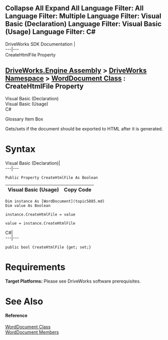 Collapse All Expand All Language Filter: All  Language Filter: Multiple  Language Filter: Visual Basic (Declaration) Language Filter: Visual Basic (Usage) Language Filter: C#  
---  
DriveWorks SDK Documentation  |   
---|---  
CreateHtmlFile Property   
  
[DriveWorks.Engine Assembly](topic2156.md) > [DriveWorks Namespace](topic2159.md) > [WordDocument Class](topic5885.md) : CreateHtmlFile Property  
---  
  
Visual Basic (Declaration)    
Visual Basic (Usage)    
C# 

Glossary Item Box

Gets/sets if the document should be exported to HTML after it is generated. 

# Syntax

Visual Basic (Declaration)|   
---|---  
      
    
    Public Property CreateHtmlFile As Boolean  
  
Visual Basic (Usage)| Copy Code  
---|---  
      
    
    Dim instance As [WordDocument](topic5885.md)
    Dim value As Boolean
     
    instance.CreateHtmlFile = value
     
    value = instance.CreateHtmlFile  
  
C#|   
---|---  
      
    
    public bool CreateHtmlFile {get; set;}  
  
# Requirements

**Target Platforms:** Please see DriveWorks software prerequisites.

# See Also

#### Reference

[WordDocument Class](topic5885.md)   
[WordDocument Members](topic5886.md)


